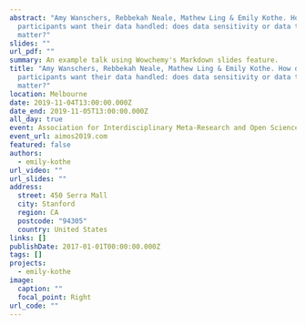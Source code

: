 ```yaml
---
abstract: "Amy Wanschers, Rebbekah Neale, Mathew Ling & Emily Kothe. How do
  participants want their data handled: does data sensitivity or data type
  matter?"
slides: ""
url_pdf: ""
summary: An example talk using Wowchemy's Markdown slides feature.
title: "Amy Wanschers, Rebbekah Neale, Mathew Ling & Emily Kothe. How do
  participants want their data handled: does data sensitivity or data type
  matter?"
location: Melbourne
date: 2019-11-04T13:00:00.000Z
date_end: 2019-11-05T13:00:00.000Z
all_day: true
event: Association for Interdisciplinary Meta-Research and Open Science
event_url: aimos2019.com
featured: false
authors:
  - emily-kothe
url_video: ""
url_slides: ""
address:
  street: 450 Serra Mall
  city: Stanford
  region: CA
  postcode: "94305"
  country: United States
links: []
publishDate: 2017-01-01T00:00:00.000Z
tags: []
projects:
  - emily-kothe
image:
  caption: ""
  focal_point: Right
url_code: ""
---
```

